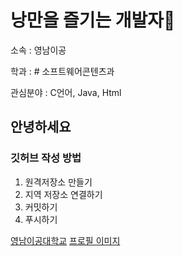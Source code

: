# 낭만을 즐기는 개발자👋

소속 : 영남이공

학과 : # 소프트웨어콘텐츠과

관심분야 : C언어, Java, Html


## 안녕하세요

### 깃허브 작성 방법
1. 원격저장소 만들기
2. 지역 저장소 연결하기
3. 커밋하기
4. 푸시하기

[영남이공대학교](https://ync.ac.kr/)
[프로필 이미지](./12345124.jpg)


<!--
**donghee816/donghee816** is a ✨ _special_ ✨ repository because its `README.md` (this file) appears on your GitHub profile.

Here are some ideas to get you started:

- 🔭 I’m currently working on ...
- 🌱 I’m currently learning ...
- 👯 I’m looking to collaborate on ...
- 🤔 I’m looking for help with ...
- 💬 Ask me about ...
- 📫 How to reach me: ...
- 😄 Pronouns: ...
- ⚡ Fun fact: ...
-->
